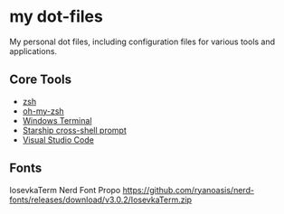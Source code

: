# my dot-files
My personal dot files, including configuration files for various tools and applications.

## Core Tools

- [zsh](https://www.zsh.org/)
- [oh-my-zsh](https://ohmyz.sh/)
- [Windows Terminal](https://aka.ms/terminal)
- [Starship cross-shell prompt](https://starship.rs/)
- [Visual Studio Code](https://code.visualstudio.com/)

## Fonts
IosevkaTerm Nerd Font Propo 
https://github.com/ryanoasis/nerd-fonts/releases/download/v3.0.2/IosevkaTerm.zip
